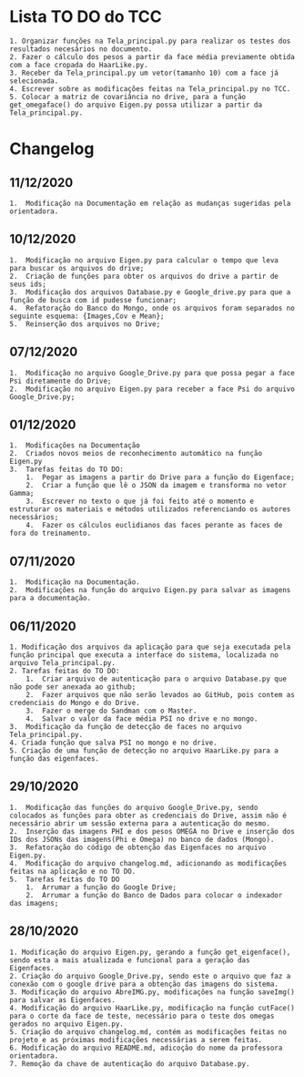 # Lista TO DO do TCC
 
    1. Organizar funções na Tela_principal.py para realizar os testes dos resultados necesários no documento.
    2. Fazer o cálculo dos pesos a partir da face média previamente obtida com a face cropada do HaarLike.py.
    3. Receber da Tela_principal.py um vetor(tamanho 10) com a face já selecionada.
    4. Escrever sobre as modificações feitas na Tela_principal.py no TCC.
    5. Colocar a matriz de covariância no drive, para a função get_omegaface() do arquivo Eigen.py possa utilizar a partir da Tela_principal.py.

# Changelog

## 11/12/2020

    1.  Modificação na Documentação em relação as mudanças sugeridas pela orientadora.

## 10/12/2020

    1.  Modificação no arquivo Eigen.py para calcular o tempo que leva para buscar os arquivos do drive;
    2.  Criação de funções para obter os arquivos do drive a partir de seus ids;
    3.  Modificação dos arquivos Database.py e Google_drive.py para que a função de busca com id pudesse funcionar;
    4.  Refatoração do Banco do Mongo, onde os arquivos foram separados no seguinte esquema: {Images,Cov e Mean};
    5.  Reinserção dos arquivos no Drive;

## 07/12/2020

    1.  Modificação no arquivo Google_Drive.py para que possa pegar a face Psi diretamente do Drive;
    2.  Modificação no arquivo Eigen.py para receber a face Psi do arquivo Google_Drive.py;

## 01/12/2020

    1.  Modificações na Documentação
    2.  Criados novos meios de reconhecimento automático na função Eigen.py
    3.  Tarefas feitas do TO DO:
        1.  Pegar as imagens a partir do Drive para a função do Eigenface;
        2.  Criar a função que lê o JSON da imagem e transforma no vetor Gamma;
        3.  Escrever no texto o que já foi feito até o momento e estruturar os materiais e métodos utilizados referenciando os autores necessários;
        4.  Fazer os cálculos euclidianos das faces perante as faces de fora do treinamento.

## 07/11/2020

    1.  Modificação na Documentação.
    2.  Modificações na função do arquivo Eigen.py para salvar as imagens para a documentação.

## 06/11/2020

    1. Modificação dos arquivos da aplicação para que seja executada pela função principal que executa a interface do sistema, localizada no arquivo Tela_principal.py.
    2. Tarefas feitas do TO DO:
        1.  Criar arquivo de autenticação para o arquivo Database.py que não pode ser anexada ao github;
        2.  Fazer arquivos que não serão levados ao GitHub, pois contem as credenciais do Mongo e do Drive.
        3.  Fazer o merge do Sandman com o Master.
        4.  Salvar o valor da face média PSI no drive e no mongo.
    3.  Modificação da função de detecção de faces no arquivo Tela_principal.py.
    4. Criada função que salva PSI no mongo e no drive.
    5. Criação de uma função de detecção no arquivo HaarLike.py para a função das eigenfaces.

## 29/10/2020

    1.  Modificação das funções do arquivo Google_Drive.py, sendo colocados as funções para obter as credenciais do Drive, assim não é necessário abrir um sessão externa para a autenticação do mesmo.
    2.  Inserção das imagens PHI e dos pesos OMEGA no Drive e inserção dos IDs dos JSONs das imagens(Phi e Omega) no banco de dados (Mongo).
    3.  Refatoração do código de obtenção das Eigenfaces no arquivo Eigen.py.
    4.  Modificação do arquivo changelog.md, adicionando as modificações feitas na aplicação e no TO DO.
    5.  Tarefas feitas do TO DO 
        1.  Arrumar a função do Google Drive;
        2.  Arrumar a função do Banco de Dados para colocar o indexador das imagens;

## 28/10/2020

    1. Modificação do arquivo Eigen.py, gerando a função get_eigenface(), sendo esta a mais atualizada e funcional para a geração das Eigenfaces.
    2. Criação do arquivo Google_Drive.py, sendo este o arquivo que faz a conexão com o google drive para a obtenção das imagens do sistema.
    3. Modificação do arquivo AbreIMG.py, modificações na função saveImg() para salvar as Eigenfaces.
    4. Modificação do arquivo HaarLike.py, modificação na função cutFace() para o corte da face de teste, necessário para o teste dos omegas gerados no arquivo Eigen.py.
    5. Criação do arquivo changelog.md, contém as modificações feitas no projeto e as próximas modificações necessárias a serem feitas.
    6. Modificação do arquivo README.md, adicoção do nome da professora orientadora.
    7. Remoção da chave de autenticação do arquivo Database.py.